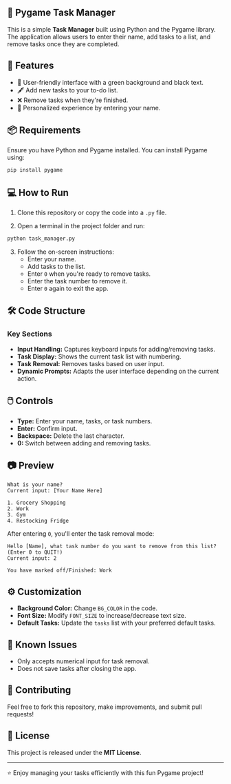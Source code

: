 ## 📝 Pygame Task Manager

This is a simple **Task Manager** built using Python and the Pygame library. The application allows users to enter their name, add tasks to a list, and remove tasks once they are completed.

## 🚀 Features

- 🎨 User-friendly interface with a green background and black text.
- 🖋️ Add new tasks to your to-do list.
- ❌ Remove tasks when they're finished.
- 👤 Personalized experience by entering your name.

## 📦 Requirements

Ensure you have Python and Pygame installed. You can install Pygame using:

```bash
pip install pygame
```

## 💻 How to Run

1. Clone this repository or copy the code into a `.py` file.

2. Open a terminal in the project folder and run:

```bash
python task_manager.py
```

3. Follow the on-screen instructions:
   - Enter your name.
   - Add tasks to the list.
   - Enter `0` when you're ready to remove tasks.
   - Enter the task number to remove it.
   - Enter `0` again to exit the app.

## 🛠️ Code Structure

### Key Sections
- **Input Handling:** Captures keyboard inputs for adding/removing tasks.
- **Task Display:** Shows the current task list with numbering.
- **Task Removal:** Removes tasks based on user input.
- **Dynamic Prompts:** Adapts the user interface depending on the current action.

## 🖱️ Controls

- **Type:** Enter your name, tasks, or task numbers.
- **Enter:** Confirm input.
- **Backspace:** Delete the last character.
- **0:** Switch between adding and removing tasks.

## 📷 Preview

```
What is your name?
Current input: [Your Name Here]

1. Grocery Shopping
2. Work
3. Gym
4. Restocking Fridge
```

After entering `0`, you'll enter the task removal mode:

```
Hello [Name], what task number do you want to remove from this list? (Enter 0 to QUIT!)
Current input: 2

You have marked off/Finished: Work
```

## ⚙️ Customization

- **Background Color:** Change `BG_COLOR` in the code.
- **Font Size:** Modify `FONT_SIZE` to increase/decrease text size.
- **Default Tasks:** Update the `tasks` list with your preferred default tasks.

## 📝 Known Issues

- Only accepts numerical input for task removal.
- Does not save tasks after closing the app.

## 🤝 Contributing

Feel free to fork this repository, make improvements, and submit pull requests!

## 📄 License

This project is released under the **MIT License**.

---

⭐ Enjoy managing your tasks efficiently with this fun Pygame project!
